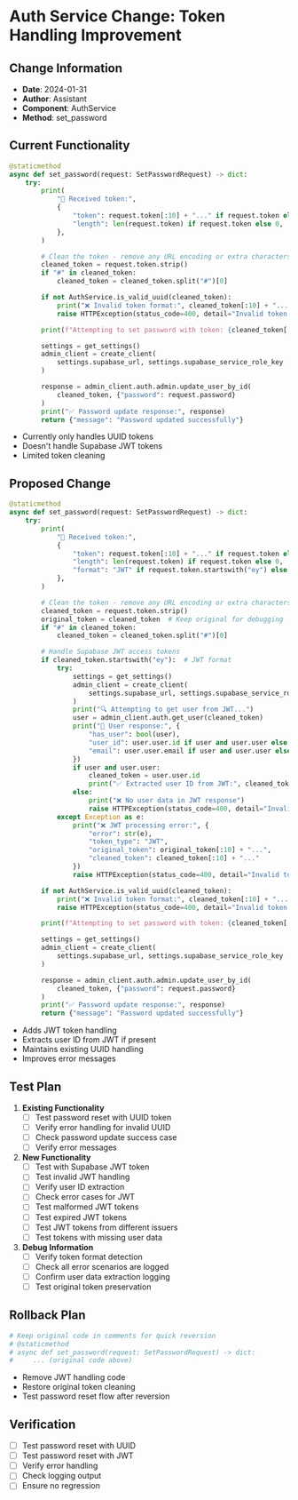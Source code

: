 # Auth Service Change: Token Handling Improvement

## Change Information
- **Date**: 2024-01-31
- **Author**: Assistant
- **Component**: AuthService
- **Method**: set_password

## Current Functionality
```python
@staticmethod
async def set_password(request: SetPasswordRequest) -> dict:
    try:
        print(
            "🔑 Received token:",
            {
                "token": request.token[:10] + "..." if request.token else "None",
                "length": len(request.token) if request.token else 0,
            },
        )

        # Clean the token - remove any URL encoding or extra characters
        cleaned_token = request.token.strip()
        if "#" in cleaned_token:
            cleaned_token = cleaned_token.split("#")[0]

        if not AuthService.is_valid_uuid(cleaned_token):
            print("❌ Invalid token format:", cleaned_token[:10] + "...")
            raise HTTPException(status_code=400, detail="Invalid token format")

        print(f"Attempting to set password with token: {cleaned_token[:10]}...")

        settings = get_settings()
        admin_client = create_client(
            settings.supabase_url, settings.supabase_service_role_key
        )

        response = admin_client.auth.admin.update_user_by_id(
            cleaned_token, {"password": request.password}
        )
        print("✅ Password update response:", response)
        return {"message": "Password updated successfully"}
```
- Currently only handles UUID tokens
- Doesn't handle Supabase JWT tokens
- Limited token cleaning

## Proposed Change
```python
@staticmethod
async def set_password(request: SetPasswordRequest) -> dict:
    try:
        print(
            "🔑 Received token:",
            {
                "token": request.token[:10] + "..." if request.token else "None",
                "length": len(request.token) if request.token else 0,
                "format": "JWT" if request.token.startswith("ey") else "UUID" if AuthService.is_valid_uuid(request.token) else "Unknown"
            },
        )

        # Clean the token - remove any URL encoding or extra characters
        cleaned_token = request.token.strip()
        original_token = cleaned_token  # Keep original for debugging
        if "#" in cleaned_token:
            cleaned_token = cleaned_token.split("#")[0]

        # Handle Supabase JWT access tokens
        if cleaned_token.startswith("ey"):  # JWT format
            try:
                settings = get_settings()
                admin_client = create_client(
                    settings.supabase_url, settings.supabase_service_role_key
                )
                print("🔍 Attempting to get user from JWT...")
                user = admin_client.auth.get_user(cleaned_token)
                print("👤 User response:", {
                    "has_user": bool(user),
                    "user_id": user.user.id if user and user.user else None,
                    "email": user.user.email if user and user.user else None
                })
                if user and user.user:
                    cleaned_token = user.user.id
                    print("✅ Extracted user ID from JWT:", cleaned_token)
                else:
                    print("❌ No user data in JWT response")
                    raise HTTPException(status_code=400, detail="Invalid token - no user data")
            except Exception as e:
                print("❌ JWT processing error:", {
                    "error": str(e),
                    "token_type": "JWT",
                    "original_token": original_token[:10] + "...",
                    "cleaned_token": cleaned_token[:10] + "..."
                })
                raise HTTPException(status_code=400, detail="Invalid token")

        if not AuthService.is_valid_uuid(cleaned_token):
            print("❌ Invalid token format:", cleaned_token[:10] + "...")
            raise HTTPException(status_code=400, detail="Invalid token format")

        print(f"Attempting to set password with token: {cleaned_token[:10]}...")

        settings = get_settings()
        admin_client = create_client(
            settings.supabase_url, settings.supabase_service_role_key
        )

        response = admin_client.auth.admin.update_user_by_id(
            cleaned_token, {"password": request.password}
        )
        print("✅ Password update response:", response)
        return {"message": "Password updated successfully"}
```

- Adds JWT token handling
- Extracts user ID from JWT if present
- Maintains existing UUID handling
- Improves error messages

## Test Plan
1. **Existing Functionality**
   - [ ] Test password reset with UUID token
   - [ ] Verify error handling for invalid UUID
   - [ ] Check password update success case
   - [ ] Verify error messages

2. **New Functionality**
   - [ ] Test with Supabase JWT token
   - [ ] Test invalid JWT handling
   - [ ] Verify user ID extraction
   - [ ] Check error cases for JWT
   - [ ] Test malformed JWT tokens
   - [ ] Test expired JWT tokens
   - [ ] Test JWT tokens from different issuers
   - [ ] Test tokens with missing user data

3. **Debug Information**
   - [ ] Verify token format detection
   - [ ] Check all error scenarios are logged
   - [ ] Confirm user data extraction logging
   - [ ] Test original token preservation

## Rollback Plan
```python
# Keep original code in comments for quick reversion
# @staticmethod
# async def set_password(request: SetPasswordRequest) -> dict:
#     ... (original code above)
```
- Remove JWT handling code
- Restore original token cleaning
- Test password reset flow after reversion

## Verification
- [ ] Test password reset with UUID
- [ ] Test password reset with JWT
- [ ] Verify error handling
- [ ] Check logging output
- [ ] Ensure no regression 